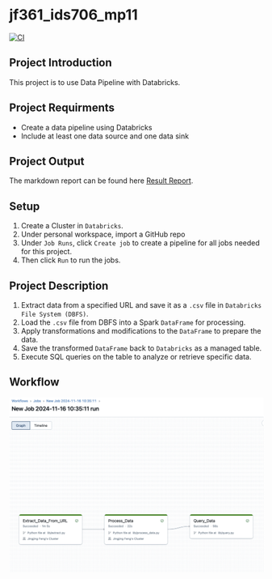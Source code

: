 # jf361_ids706_mp11
[![CI](https://github.com/siyiia/jf361_ids706_mp11/actions/workflows/cicd.yml/badge.svg)](https://github.com/siyiia/jf361_ids706_mp11/actions/workflows/cicd.yml)

## Project Introduction
This project is to use Data Pipeline with Databricks.

## Project Requirments
- Create a data pipeline using Databricks
- Include at least one data source and one data sink

## Project Output
The markdown report can be found here [Result Report](./result_report.md).

## Setup
1. Create a Cluster in `Databricks`.
2. Under personal workspace, import a GitHub repo
3. Under `Job Runs`, click `Create job` to create a pipeline for all jobs needed for this project.
4. Then click `Run` to run the jobs.

## Project Description
1. Extract data from a specified URL and save it as a `.csv` file in `Databricks File System (DBFS)`.
2. Load the `.csv` file from DBFS into a Spark `DataFrame` for processing.
3. Apply transformations and modifications to the `DataFrame` to prepare the data.
4. Save the transformed `DataFrame` back to `Databricks` as a managed table.
5. Execute SQL queries on the table to analyze or retrieve specific data.


## Workflow
<p>
    <img src="screenshots/workflow.png" />
</p>